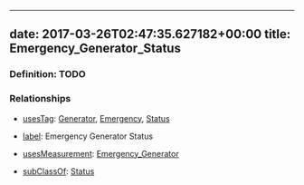 
---
date: 2017-03-26T02:47:35.627182+00:00
title: Emergency_Generator_Status
---
### Definition: TODO

### Relationships

* [usesTag](https://brickschema.org/schema/1.0/BrickFrame#usesTag): [Generator](https://brickschema.org/schema/1.0/BrickTag#Generator), [Emergency](https://brickschema.org/schema/1.0/BrickTag#Emergency), [Status](https://brickschema.org/schema/1.0/BrickTag#Status)

* [label](http://www.w3.org/2000/01/rdf-schema#label): Emergency Generator Status

* [usesMeasurement](https://brickschema.org/schema/1.0/BrickFrame#usesMeasurement): [Emergency_Generator](https://brickschema.org/schema/1.0/Brick#Emergency_Generator)

* [subClassOf](http://www.w3.org/2000/01/rdf-schema#subClassOf): [Status](https://brickschema.org/schema/1.0/Brick#Status)

